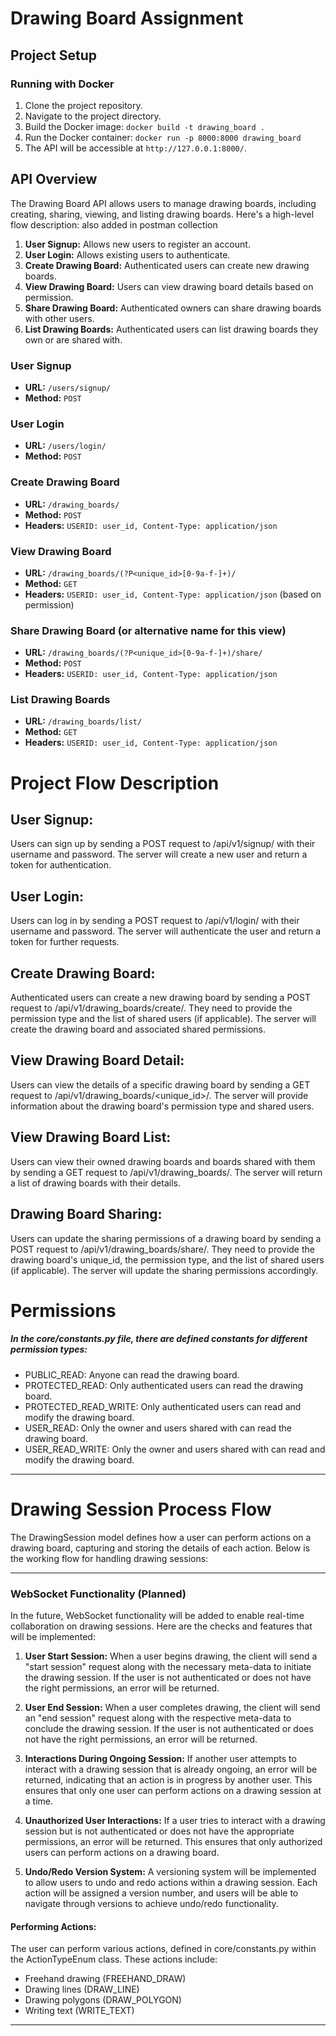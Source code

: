 # Drawing Board Assignment

## Project Setup
### Running with Docker

1. Clone the project repository.
2. Navigate to the project directory.
3. Build the Docker image: `docker build -t drawing_board .`
4. Run the Docker container: `docker run -p 8000:8000 drawing_board`
5. The API will be accessible at `http://127.0.0.1:8000/`.

## API Overview

The Drawing Board API allows users to manage drawing boards, including creating, sharing, viewing, and listing drawing boards. Here's a high-level flow description:
also added in postman collection
1. **User Signup:** Allows new users to register an account.
2. **User Login:** Allows existing users to authenticate.
3. **Create Drawing Board:** Authenticated users can create new drawing boards.
4. **View Drawing Board:** Users can view drawing board details based on permission.
5. **Share Drawing Board:** Authenticated owners can share drawing boards with other users.
6. **List Drawing Boards:** Authenticated users can list drawing boards they own or are shared with.


### User Signup

- **URL:** `/users/signup/`
- **Method:** `POST`

### User Login

- **URL:** `/users/login/`
- **Method:** `POST`

### Create Drawing Board

- **URL:** `/drawing_boards/`
- **Method:** `POST`
- **Headers:** `USERID: user_id, Content-Type: application/json`

### View Drawing Board

- **URL:** `/drawing_boards/(?P<unique_id>[0-9a-f-]+)/`
- **Method:** `GET`
- **Headers:** `USERID: user_id, Content-Type: application/json` (based on permission)

### Share Drawing Board (or alternative name for this view)

- **URL:** `/drawing_boards/(?P<unique_id>[0-9a-f-]+)/share/`
- **Method:** `POST`
- **Headers:** `USERID: user_id, Content-Type: application/json`

### List Drawing Boards

- **URL:** `/drawing_boards/list/`
- **Method:** `GET`
- **Headers:** `USERID: user_id, Content-Type: application/json`


#   Project Flow Description
##  User Signup: 
Users can sign up by sending a POST request to /api/v1/signup/ with their username and password. The server will create a new user and return a token for authentication.

##  User Login:
Users can log in by sending a POST request to /api/v1/login/ with their username and password. The server will authenticate the user and return a token for further requests.

## Create Drawing Board:
Authenticated users can create a new drawing board by sending a POST request to /api/v1/drawing_boards/create/. They need to provide the permission type and the list of shared users (if applicable). The server will create the drawing board and associated shared permissions.

## View Drawing Board Detail:
Users can view the details of a specific drawing board by sending a GET request to /api/v1/drawing_boards/<unique_id>/. The server will provide information about the drawing board's permission type and shared users.

## View Drawing Board List:
Users can view their owned drawing boards and boards shared with them by sending a GET request to /api/v1/drawing_boards/. The server will return a list of drawing boards with their details.

## Drawing Board Sharing:
Users can update the sharing permissions of a drawing board by sending a POST request to /api/v1/drawing_boards/share/. They need to provide the drawing board's unique_id, the permission type, and the list of shared users (if applicable). The server will update the sharing permissions accordingly.

# Permissions
#####  In the core/constants.py file, there are defined constants for different permission types:

* PUBLIC_READ: Anyone can read the drawing board.
* PROTECTED_READ: Only authenticated users can read the drawing board.
* PROTECTED_READ_WRITE: Only authenticated users can read and modify the drawing board.
* USER_READ: Only the owner and users shared with can read the drawing board.
* USER_READ_WRITE: Only the owner and users shared with can read and modify the drawing board.


___

# Drawing Session Process Flow
The DrawingSession model defines how a user can perform actions on a drawing board, capturing and storing the details of each action. Below is the working flow for handling drawing sessions:
 
---

### WebSocket Functionality (Planned)

In the future, WebSocket functionality will be added to enable real-time collaboration on drawing sessions. Here are the checks and features that will be implemented:

1. **User Start Session:** When a user begins drawing, the client will send a "start session" request along with the necessary meta-data to initiate the drawing session. If the user is not authenticated or does not have the right permissions, an error will be returned.

2. **User End Session:** When a user completes drawing, the client will send an "end session" request along with the respective meta-data to conclude the drawing session. If the user is not authenticated or does not have the right permissions, an error will be returned.

3. **Interactions During Ongoing Session:** If another user attempts to interact with a drawing session that is already ongoing, an error will be returned, indicating that an action is in progress by another user. This ensures that only one user can perform actions on a drawing session at a time.

4. **Unauthorized User Interactions:** If a user tries to interact with a drawing session but is not authenticated or does not have the appropriate permissions, an error will be returned. This ensures that only authorized users can perform actions on a drawing board.

5. **Undo/Redo Version System:** A versioning system will be implemented to allow users to undo and redo actions within a drawing session. Each action will be assigned a version number, and users will be able to navigate through versions to achieve undo/redo functionality.


####    Performing Actions:
The user can perform various actions, defined in core/constants.py within the ActionTypeEnum class. These actions include:

  -   Freehand drawing (FREEHAND_DRAW)
  - Drawing lines (DRAW_LINE)
  - Drawing polygons (DRAW_POLYGON)
  - Writing text (WRITE_TEXT)
---
